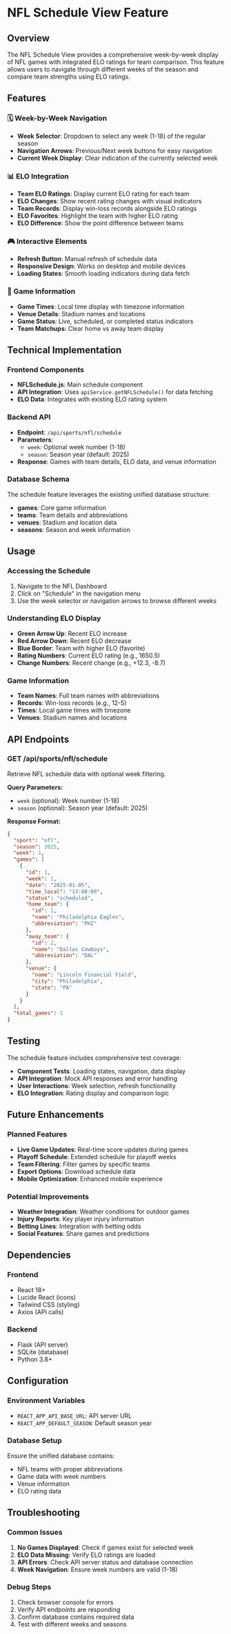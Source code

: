 # NFL Schedule View Feature

## Overview
The NFL Schedule View provides a comprehensive week-by-week display of NFL games with integrated ELO ratings for team comparison. This feature allows users to navigate through different weeks of the season and compare team strengths using ELO ratings.

## Features

### 🗓️ Week-by-Week Navigation
- **Week Selector**: Dropdown to select any week (1-18) of the regular season
- **Navigation Arrows**: Previous/Next week buttons for easy navigation
- **Current Week Display**: Clear indication of the currently selected week

### 📊 ELO Integration
- **Team ELO Ratings**: Display current ELO rating for each team
- **ELO Changes**: Show recent rating changes with visual indicators
- **Team Records**: Display win-loss records alongside ELO ratings
- **ELO Favorites**: Highlight the team with higher ELO rating
- **ELO Difference**: Show the point difference between teams

### 🎮 Interactive Elements
- **Refresh Button**: Manual refresh of schedule data
- **Responsive Design**: Works on desktop and mobile devices
- **Loading States**: Smooth loading indicators during data fetch

### 📱 Game Information
- **Game Times**: Local time display with timezone information
- **Venue Details**: Stadium names and locations
- **Game Status**: Live, scheduled, or completed status indicators
- **Team Matchups**: Clear home vs away team display

## Technical Implementation

### Frontend Components
- **NFLSchedule.js**: Main schedule component
- **API Integration**: Uses `apiService.getNFLSchedule()` for data fetching
- **ELO Data**: Integrates with existing ELO rating system

### Backend API
- **Endpoint**: `/api/sports/nfl/schedule`
- **Parameters**: 
  - `week`: Optional week number (1-18)
  - `season`: Season year (default: 2025)
- **Response**: Games with team details, ELO data, and venue information

### Database Schema
The schedule feature leverages the existing unified database structure:
- **games**: Core game information
- **teams**: Team details and abbreviations
- **venues**: Stadium and location data
- **seasons**: Season and week information

## Usage

### Accessing the Schedule
1. Navigate to the NFL Dashboard
2. Click on "Schedule" in the navigation menu
3. Use the week selector or navigation arrows to browse different weeks

### Understanding ELO Display
- **Green Arrow Up**: Recent ELO increase
- **Red Arrow Down**: Recent ELO decrease
- **Blue Border**: Team with higher ELO (favorite)
- **Rating Numbers**: Current ELO rating (e.g., 1650.5)
- **Change Numbers**: Recent change (e.g., +12.3, -8.7)

### Game Information
- **Team Names**: Full team names with abbreviations
- **Records**: Win-loss records (e.g., 12-5)
- **Times**: Local game times with timezone
- **Venues**: Stadium names and locations

## API Endpoints

### GET /api/sports/nfl/schedule
Retrieve NFL schedule data with optional week filtering.

**Query Parameters:**
- `week` (optional): Week number (1-18)
- `season` (optional): Season year (default: 2025)

**Response Format:**
```json
{
  "sport": "nfl",
  "season": 2025,
  "week": 1,
  "games": [
    {
      "id": 1,
      "week": 1,
      "date": "2025-01-05",
      "time_local": "13:00:00",
      "status": "scheduled",
      "home_team": {
        "id": 1,
        "name": "Philadelphia Eagles",
        "abbreviation": "PHI"
      },
      "away_team": {
        "id": 2,
        "name": "Dallas Cowboys",
        "abbreviation": "DAL"
      },
      "venue": {
        "name": "Lincoln Financial Field",
        "city": "Philadelphia",
        "state": "PA"
      }
    }
  ],
  "total_games": 1
}
```

## Testing

The schedule feature includes comprehensive test coverage:
- **Component Tests**: Loading states, navigation, data display
- **API Integration**: Mock API responses and error handling
- **User Interactions**: Week selection, refresh functionality
- **ELO Integration**: Rating display and comparison logic

## Future Enhancements

### Planned Features
- **Live Game Updates**: Real-time score updates during games
- **Playoff Schedule**: Extended schedule for playoff weeks
- **Team Filtering**: Filter games by specific teams
- **Export Options**: Download schedule data
- **Mobile Optimization**: Enhanced mobile experience

### Potential Improvements
- **Weather Integration**: Weather conditions for outdoor games
- **Injury Reports**: Key player injury information
- **Betting Lines**: Integration with betting odds
- **Social Features**: Share games and predictions

## Dependencies

### Frontend
- React 18+
- Lucide React (icons)
- Tailwind CSS (styling)
- Axios (API calls)

### Backend
- Flask (API server)
- SQLite (database)
- Python 3.8+

## Configuration

### Environment Variables
- `REACT_APP_API_BASE_URL`: API server URL
- `REACT_APP_DEFAULT_SEASON`: Default season year

### Database Setup
Ensure the unified database contains:
- NFL teams with proper abbreviations
- Game data with week numbers
- Venue information
- ELO rating data

## Troubleshooting

### Common Issues
1. **No Games Displayed**: Check if games exist for selected week
2. **ELO Data Missing**: Verify ELO ratings are loaded
3. **API Errors**: Check API server status and database connection
4. **Week Navigation**: Ensure week numbers are valid (1-18)

### Debug Steps
1. Check browser console for errors
2. Verify API endpoints are responding
3. Confirm database contains required data
4. Test with different weeks and seasons
